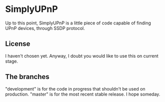 SimplyUPnP
==========

Up to this point, SimplyUPnP is a little piece of code capable of finding UPnP devices, through SSDP protocol.

License
-------

I haven't chosen yet. Anyway, I doubt you would like to use this on current stage.

The branches
------------

"development" is for the code in progress that shouldn't be used on production.
"master" is for the most recent stable release. I hope someday.